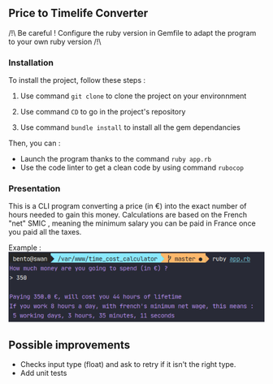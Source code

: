 ## Price to Timelife Converter

/!\ Be careful ! Configure the ruby version in Gemfile to adapt the program to your own ruby version /!\

### Installation

To install the project, follow these steps :
1. Use command `git clone` to clone the project on your environnment

2. Use command `CD` to go in the project's repository

3. Use command `bundle install` to install all the gem dependancies


Then, you can :
- Launch the program thanks to the command `ruby app.rb`
- Use the code linter to get a clean code by using command `rubocop`

### Presentation

This is a CLI program converting a price (in €) into the exact number of hours
 needed to gain this money. Calculations are based on the French "net" SMIC
 , meaning the minimum salary you can be paid in France once you paid all the
  taxes.

Example :
![program running example](example.png)

## Possible improvements
- Checks input type (float) and ask to retry if it isn't the right type.
- Add unit tests
